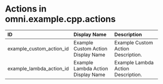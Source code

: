 # Actions in omni.example.cpp.actions

| ID                       | Display Name                       | Description                        |
|:-------------------------|:-----------------------------------|:-----------------------------------|
| example_custom_action_id | Example Custom Action Display Name | Example Custom Action Description. |
| example_lambda_action_id | Example Lambda Action Display Name | Example Lambda Action Description. |

